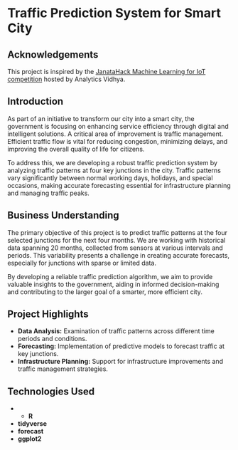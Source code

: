 # **Traffic Prediction System for Smart City**

## **Acknowledgements**

This project is inspired by the [JanataHack Machine Learning for IoT competition](https://www.analyticsvidhya.com) hosted by Analytics Vidhya.

## **Introduction**

As part of an initiative to transform our city into a smart city, the government is focusing on enhancing service efficiency through digital and intelligent solutions. A critical area of improvement is traffic management. Efficient traffic flow is vital for reducing congestion, minimizing delays, and improving the overall quality of life for citizens.

To address this, we are developing a robust traffic prediction system by analyzing traffic patterns at four key junctions in the city. Traffic patterns vary significantly between normal working days, holidays, and special occasions, making accurate forecasting essential for infrastructure planning and managing traffic peaks.

## **Business Understanding**

The primary objective of this project is to predict traffic patterns at the four selected junctions for the next four months. We are working with historical data spanning 20 months, collected from sensors at various intervals and periods. This variability presents a challenge in creating accurate forecasts, especially for junctions with sparse or limited data.

By developing a reliable traffic prediction algorithm, we aim to provide valuable insights to the government, aiding in informed decision-making and contributing to the larger goal of a smarter, more efficient city.

## **Project Highlights**

- **Data Analysis:** Examination of traffic patterns across different time periods and conditions.
- **Forecasting:** Implementation of predictive models to forecast traffic at key junctions.
- **Infrastructure Planning:** Support for infrastructure improvements and traffic management strategies.

## **Technologies Used**

- - **R**
- **tidyverse**
- **forecast**
- **ggplot2**

